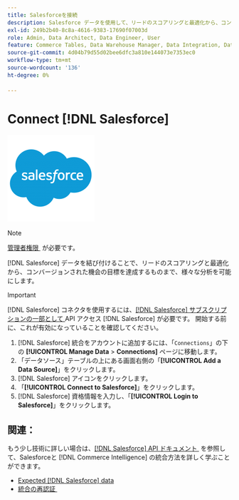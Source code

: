 ```yaml
---
title: Salesforceを接続
description: Salesforce データを使用して、リードのスコアリングと最適化から、コンバージョンされたオポチュニティの目標を達成に至るまで、様々な分析を可能にする方法を説明します。
exl-id: 249b2b40-8c8a-4616-9383-17690f07003d
role: Admin, Data Architect, Data Engineer, User
feature: Commerce Tables, Data Warehouse Manager, Data Integration, Data Import/Export
source-git-commit: 4d04b79d55d02bee6dfc3a810e144073e7353ec0
workflow-type: tm+mt
source-wordcount: '136'
ht-degree: 0%

---
```


# Connect [!DNL Salesforce]

![Salesforce ロゴ &#x200B;](../../../assets/Salesforce_Logo.png)

>[!NOTE]
>
>[&#x200B; 管理者権限 &#x200B;](../../../administrator/user-management/user-management.md) が必要です。

[!DNL Salesforce] データを結び付けることで、リードのスコアリングと最適化から、コンバージョンされた機会の目標を達成するものまで、様々な分析を可能にします。

>[!IMPORTANT]
>
>[!DNL Salesforce] コネクタを使用するには、[[!DNL Salesforce]  サブスクリプションの一部として &#x200B;](../integrations/salesforce.md)API アクセス [!DNL Salesforce] が必要です。 開始する前に、これが有効になっていることを確認してください。

1. [!DNL Salesforce] 統合をアカウントに追加するには、「`Connections`」の下の **[!UICONTROL Manage Data** > **Connections]** ページに移動します。
1. 「データソース」テーブルの上にある画面右側の「**[!UICONTROL Add a Data Source]**」をクリックします。
1. [!DNL Salesforce] アイコンをクリックします。
1. 「**[!UICONTROL Connect to Salesforce]**」をクリックします。
1. [!DNL Salesforce] 資格情報を入力し、「**[!UICONTROL Login to Salesforce]**」をクリックします。

## 関連：

もう少し技術に詳しい場合は、[[!DNL Salesforce] API ドキュメント &#x200B;](https://developer.salesforce.com/docs/atlas.en-us.api_rest.meta/api_rest/intro_what_is_rest_api.htm) を参照して、Salesforceと [!DNL Commerce Intelligence] の統合方法を詳しく学ぶことができます。

* [Expected [!DNL Salesforce] data](../integrations/salesforce-data.md)
* [&#x200B; 統合の再認証 &#x200B;](https://experienceleague.adobe.com/docs/commerce-knowledge-base/kb/how-to/mbi-reauthenticating-integrations.html?lang=ja)
